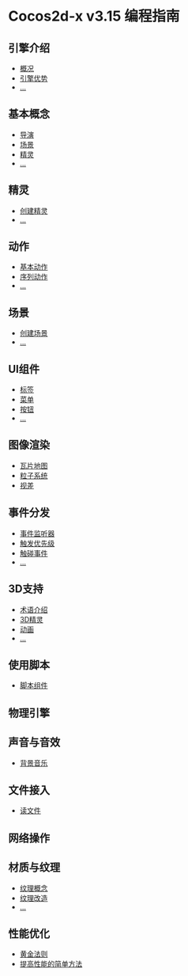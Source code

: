# Cocos2d-x v3.15 编程指南

## 引擎介绍

- [概况]()
- [引擎优势]()
- [...]()

## 基本概念

- [导演]()
- [场景]()
- [精灵]()
- [...]()

## 精灵

- [创建精灵]()
- [...]()

## 动作

- [基本动作]()
- [序列动作]()
- [...]()

## 场景

- [创建场景]()
- [...]()

## UI组件

- [标签]()
- [菜单]()
- [按钮]()
- [...]()

## 图像渲染

- [瓦片地图]()
- [粒子系统]()
- [视差]()

## 事件分发

- [事件监听器]()
- [触发优先级]()
- [触碰事件]()
- [...]()

## 3D支持

- [术语介绍]()
- [3D精灵]()
- [动画]()
- [...]()

## 使用脚本

- [脚本组件]()

## 物理引擎

## 声音与音效

- [背景音乐]()

## 文件接入

- [读文件]()

## 网络操作

## 材质与纹理

- [纹理概念]()
- [纹理改造]()
- [...]()

## 性能优化

- [黄金法则]()
- [提高性能的简单方法]()